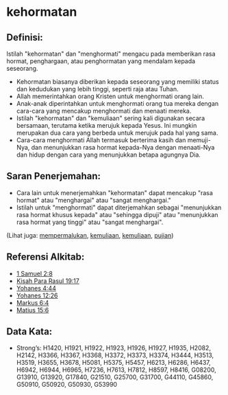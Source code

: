 # kehormatan

## Definisi:

Istilah "kehormatan" dan "menghormati" mengacu pada memberikan rasa hormat, penghargaan, atau penghormatan yang mendalam kepada seseorang.

* Kehormatan biasanya diberikan kepada seseorang yang memiliki status dan kedudukan yang lebih tinggi, seperti raja atau Tuhan.
* Allah memerintahkan orang Kristen untuk menghormati orang lain.
* Anak-anak diperintahkan untuk menghormati orang tua mereka dengan cara-cara yang mencakup menghormati dan menaati mereka.
* Istilah "kehormatan" dan "kemuliaan" sering kali digunakan secara bersamaan, terutama ketika merujuk kepada Yesus. Ini mungkin merupakan dua cara yang berbeda untuk merujuk pada hal yang sama.
* Cara-cara menghormati Allah termasuk berterima kasih dan memuji-Nya, dan menunjukkan rasa hormat kepada-Nya dengan menaati-Nya dan hidup dengan cara yang menunjukkan betapa agungnya Dia.

## Saran Penerjemahan:

* Cara lain untuk menerjemahkan "kehormatan" dapat mencakup "rasa hormat" atau "menghargai" atau "sangat menghargai."
* Istilah untuk "menghormati" dapat diterjemahkan sebagai "menunjukkan rasa hormat khusus kepada" atau "sehingga dipuji" atau "menunjukkan rasa hormat yang tinggi" atau "sangat menghargai".

(Lihat juga: [mempermalukan](../other/dishonor.md), [kemuliaan](../kt/glory.md), [kemuliaan](../kt/glory.md), [pujian](../other/praise.md))

## Referensi Alkitab:

* [1 Samuel 2:8](rc://en/tn/help/1sa/02/08)
* [Kisah Para Rasul 19:17](rc://en/tn/help/act/19/17)
* [Yohanes 4:44](rc://en/tn/help/jhn/04/44)
* [Yohanes 12:26](rc://en/tn/help/jhn/12/26)
* [Markus 6:4](rc://en/tn/help/mrk/06/04)
* [Matius 15:6](rc://en/tn/help/mat/15/06)

## Data Kata:

* Strong’s: H1420, H1921, H1922, H1923, H1926, H1927, H1935, H2082, H2142, H3366, H3367, H3368, H3372, H3373, H3374, H3444, H3513, H3519, H3655, H3678, H5081, H5375, H5457, H6213, H6286, H6437, H6942, H6944, H6965, H7236, H7613, H7812, H8597, H8416, G08200, G13910, G13920, G17840, G21510, G25700, G31700, G44110, G45860, G50910, G50920, G50930, G53990
